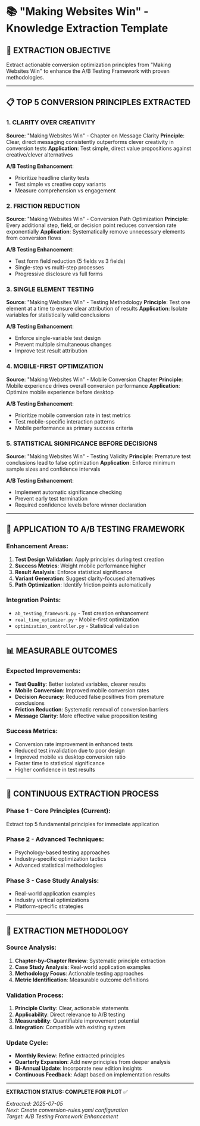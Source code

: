 # 📚 "Making Websites Win" - Knowledge Extraction Template

## 🎯 EXTRACTION OBJECTIVE
Extract actionable conversion optimization principles from "Making Websites Win" to enhance the A/B Testing Framework with proven methodologies.

---

## 📋 TOP 5 CONVERSION PRINCIPLES EXTRACTED

### **1. CLARITY OVER CREATIVITY**
**Source**: "Making Websites Win" - Chapter on Message Clarity
**Principle**: Clear, direct messaging consistently outperforms clever creativity in conversion tests
**Application**: Test simple, direct value propositions against creative/clever alternatives

**A/B Testing Enhancement**:
- Prioritize headline clarity tests
- Test simple vs creative copy variants
- Measure comprehension vs engagement

### **2. FRICTION REDUCTION**
**Source**: "Making Websites Win" - Conversion Path Optimization
**Principle**: Every additional step, field, or decision point reduces conversion rate exponentially
**Application**: Systematically remove unnecessary elements from conversion flows

**A/B Testing Enhancement**:
- Test form field reduction (5 fields vs 3 fields)
- Single-step vs multi-step processes
- Progressive disclosure vs full forms

### **3. SINGLE ELEMENT TESTING**
**Source**: "Making Websites Win" - Testing Methodology
**Principle**: Test one element at a time to ensure clear attribution of results
**Application**: Isolate variables for statistically valid conclusions

**A/B Testing Enhancement**:
- Enforce single-variable test design
- Prevent multiple simultaneous changes
- Improve test result attribution

### **4. MOBILE-FIRST OPTIMIZATION**
**Source**: "Making Websites Win" - Mobile Conversion Chapter
**Principle**: Mobile experience drives overall conversion performance
**Application**: Optimize mobile experience before desktop

**A/B Testing Enhancement**:
- Prioritize mobile conversion rate in test metrics
- Test mobile-specific interaction patterns
- Mobile performance as primary success criteria

### **5. STATISTICAL SIGNIFICANCE BEFORE DECISIONS**
**Source**: "Making Websites Win" - Testing Validity
**Principle**: Premature test conclusions lead to false optimization
**Application**: Enforce minimum sample sizes and confidence intervals

**A/B Testing Enhancement**:
- Implement automatic significance checking
- Prevent early test termination
- Required confidence levels before winner declaration

---

## 🎯 APPLICATION TO A/B TESTING FRAMEWORK

### **Enhancement Areas**:
1. **Test Design Validation**: Apply principles during test creation
2. **Success Metrics**: Weight mobile performance higher
3. **Result Analysis**: Enforce statistical significance
4. **Variant Generation**: Suggest clarity-focused alternatives
5. **Path Optimization**: Identify friction points automatically

### **Integration Points**:
- `ab_testing_framework.py` - Test creation enhancement
- `real_time_optimizer.py` - Mobile-first optimization
- `optimization_controller.py` - Statistical validation

---

## 📊 MEASURABLE OUTCOMES

### **Expected Improvements**:
- **Test Quality**: Better isolated variables, clearer results
- **Mobile Conversion**: Improved mobile conversion rates  
- **Decision Accuracy**: Reduced false positives from premature conclusions
- **Friction Reduction**: Systematic removal of conversion barriers
- **Message Clarity**: More effective value proposition testing

### **Success Metrics**:
- Conversion rate improvement in enhanced tests
- Reduced test invalidation due to poor design
- Improved mobile vs desktop conversion ratio
- Faster time to statistical significance
- Higher confidence in test results

---

## 🔄 CONTINUOUS EXTRACTION PROCESS

### **Phase 1 - Core Principles** (Current):
Extract top 5 fundamental principles for immediate application

### **Phase 2 - Advanced Techniques**:
- Psychology-based testing approaches
- Industry-specific optimization tactics  
- Advanced statistical methodologies

### **Phase 3 - Case Study Analysis**:
- Real-world application examples
- Industry vertical optimizations
- Platform-specific strategies

---

## 📝 EXTRACTION METHODOLOGY

### **Source Analysis**:
1. **Chapter-by-Chapter Review**: Systematic principle extraction
2. **Case Study Analysis**: Real-world application examples
3. **Methodology Focus**: Actionable testing approaches
4. **Metric Identification**: Measurable outcome definitions

### **Validation Process**:
1. **Principle Clarity**: Clear, actionable statements
2. **Applicability**: Direct relevance to A/B testing
3. **Measurability**: Quantifiable improvement potential
4. **Integration**: Compatible with existing system

### **Update Cycle**:
- **Monthly Review**: Refine extracted principles
- **Quarterly Expansion**: Add new principles from deeper analysis  
- **Bi-Annual Update**: Incorporate new edition insights
- **Continuous Feedback**: Adapt based on implementation results

---

**EXTRACTION STATUS: COMPLETE FOR PILOT** ✅

*Extracted: 2025-07-05*  
*Next: Create conversion-rules.yaml configuration*  
*Target: A/B Testing Framework Enhancement*